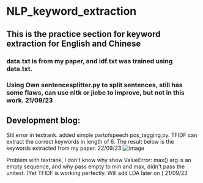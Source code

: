 # NLP_keyword_extraction
## This is the practice section for keyword extraction for English and Chinese
### data.txt is from my paper, and idf.txt was trained using data.txt.
### Using Own sentencesplitter.py to split sentences, still has some flaws, can use nltk or jiebe to improve, but not in this work. 21/09/23



## Development blog:

Stil error in textrank. added simple partofspeech pos_tagging.py. TFIDF can extract the correct keywords in length of 6. The result below is the keywords extracted from my paper. 22/09/23
![image](https://github.com/ZooBeasts/NLP_keyword_extraction/assets/75404784/beb96367-7e5e-4beb-8061-8473c030f045)


Problem with textrank, I don't know why show ValueError: max() arg is an empty sequence, and why pass empty to min and max, didn't pass the unitest. (Yet TFIDF is working perfectly. Will add LDA later on ) 21/09/23

